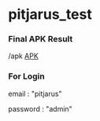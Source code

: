 # pitjarus_test

### Final APK Result
/apk 
[APK](https://github.com/ahmadm712/test-pitjarus/tree/main/apk)

### For Login
email : "pitjarus" 

password : "admin" 
